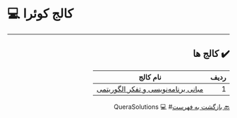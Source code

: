 # :computer: کالج کوئرا

<div dir="rtl">

***

## :heavy_check_mark: کالج ها

ردیف | نام کالج 
 --- | --- 
1 | [مبانی برنامه‌نویسی و تفکر الگوریتمی](https://github.com/MahdiAmini12/Quera/tree/main/quera/%DA%A9%D8%A7%D9%84%D8%AC/%D8%AF%D9%88%D8%B1%D9%87%20%D9%87%D8%A7/%D9%85%D8%A8%D8%A7%D9%86%DB%8C%20%D8%A8%D8%B1%D9%86%D8%A7%D9%85%D9%87%E2%80%8C%D9%86%D9%88%DB%8C%D8%B3%DB%8C%20%D9%88%20%D8%AA%D9%81%DA%A9%D8%B1%20%D8%A7%D9%84%DA%AF%D9%88%D8%B1%DB%8C%D8%AA%D9%85%DB%8C) |

 
 [:back: بازگشت به فهرست](#mag_right-فهرست-جداول)# :computer: QueraSolutions


